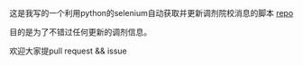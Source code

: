 这是我写的一个利用python的selenium自动获取并更新调剂院校消息的脚本
[repo](https://github.com/Deniffer/tj_check)

目的是为了不错过任何更新的调剂信息。

欢迎大家提pull request && issue
